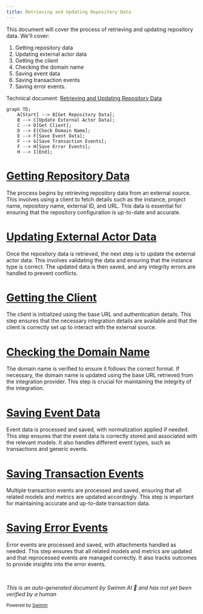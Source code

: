```yaml
---
title: Retrieving and Updating Repository Data
---
```

This document will cover the process of retrieving and updating repository data. We'll cover:

1. Getting repository data
2. Updating external actor data
3. Getting the client
4. Checking the domain name
5. Saving event data
6. Saving transaction events
7. Saving error events.

Technical document: <SwmLink doc-title="Retrieving and Updating Repository Data">[Retrieving and Updating Repository Data](/.swm/retrieving-and-updating-repository-data.6s0bp1wo.sw.md)</SwmLink>

```mermaid
graph TD;
    A[Start] --> B[Get Repository Data];
    B --> C[Update External Actor Data];
    C --> D[Get Client];
    D --> E[Check Domain Name];
    E --> F[Save Event Data];
    F --> G[Save Transaction Events];
    F --> H[Save Error Events];
    H --> I[End];
```

# [Getting Repository Data](https://app.swimm.io/repos/Z2l0aHViJTNBJTNBc2VudHJ5LWRlbW8tMSUzQSUzQVN3aW1tLURlbW8=/docs/6s0bp1wo#retrieving-and-updating-repository-data)

The process begins by retrieving repository data from an external source. This involves using a client to fetch details such as the instance, project name, repository name, external ID, and URL. This data is essential for ensuring that the repository configuration is up-to-date and accurate.

# [Updating External Actor Data](https://app.swimm.io/repos/Z2l0aHViJTNBJTNBc2VudHJ5LWRlbW8tMSUzQSUzQVN3aW1tLURlbW8=/docs/6s0bp1wo#updating-external-actor-data)

Once the repository data is retrieved, the next step is to update the external actor data. This involves validating the data and ensuring that the instance type is correct. The updated data is then saved, and any integrity errors are handled to prevent conflicts.

# [Getting the Client](https://app.swimm.io/repos/Z2l0aHViJTNBJTNBc2VudHJ5LWRlbW8tMSUzQSUzQVN3aW1tLURlbW8=/docs/6s0bp1wo#getting-the-client)

The client is initialized using the base URL and authentication details. This step ensures that the necessary integration details are available and that the client is correctly set up to interact with the external source.

# [Checking the Domain Name](https://app.swimm.io/repos/Z2l0aHViJTNBJTNBc2VudHJ5LWRlbW8tMSUzQSUzQVN3aW1tLURlbW8=/docs/6s0bp1wo#checking-domain-name)

The domain name is verified to ensure it follows the correct format. If necessary, the domain name is updated using the base URL retrieved from the integration provider. This step is crucial for maintaining the integrity of the integration.

# [Saving Event Data](https://app.swimm.io/repos/Z2l0aHViJTNBJTNBc2VudHJ5LWRlbW8tMSUzQSUzQVN3aW1tLURlbW8=/docs/6s0bp1wo#saving-event-data)

Event data is processed and saved, with normalization applied if needed. This step ensures that the event data is correctly stored and associated with the relevant models. It also handles different event types, such as transactions and generic events.

# [Saving Transaction Events](https://app.swimm.io/repos/Z2l0aHViJTNBJTNBc2VudHJ5LWRlbW8tMSUzQSUzQVN3aW1tLURlbW8=/docs/6s0bp1wo#saving-transaction-events)

Multiple transaction events are processed and saved, ensuring that all related models and metrics are updated accordingly. This step is important for maintaining accurate and up-to-date transaction data.

# [Saving Error Events](https://app.swimm.io/repos/Z2l0aHViJTNBJTNBc2VudHJ5LWRlbW8tMSUzQSUzQVN3aW1tLURlbW8=/docs/6s0bp1wo#saving-error-events)

Error events are processed and saved, with attachments handled as needed. This step ensures that all related models and metrics are updated and that reprocessed events are managed correctly. It also tracks outcomes to provide insights into the error events.

&nbsp;

*This is an auto-generated document by Swimm AI 🌊 and has not yet been verified by a human*

<SwmMeta version="3.0.0" repo-id="Z2l0aHViJTNBJTNBc2VudHJ5LWRlbW8tMSUzQSUzQVN3aW1tLURlbW8=" repo-name="sentry-demo-1" doc-type="product-flows"><sup>Powered by [Swimm](/)</sup></SwmMeta>
